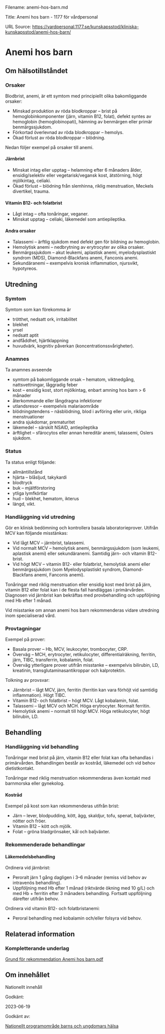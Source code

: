 Filename: anemi-hos-barn.md

Title: Anemi hos barn - 1177 för vårdpersonal

URL Source: https://vardpersonal.1177.se/kunskapsstod/kliniska-kunskapsstod/anemi-hos-barn/

Anemi hos barn
==============

Om hälsotillståndet
-------------------

### Orsaker

Blodbrist, anemi, är ett symtom med principiellt olika bakomliggande orsaker:

*   Minskad produktion av röda blodkroppar – brist på hemoglobinkomponenter (järn, vitamin B12, folat), defekt syntes av hemoglobin (hemoglobinopati), hämning av benmärgen eller primär benmärgssjukdom.
*   Förkortad överlevnad av röda blodkroppar – hemolys.
*   Ökad förlust av röda blodkroppar – blödning.

Nedan följer exempel på orsaker till anemi.

#### Järnbrist

*   Minskat intag eller upptag – helamning efter 6 månaders ålder, ensidig/selektiv eller vegetarisk/vegansk kost, ätstörning, högt mjölkintag, celiaki.
*   Ökad förlust – blödning från slemhinna, riklig menstruation, Meckels divertikel, trauma.

#### Vitamin B12- och folatbrist

*   Lågt intag – ofta tonåringar, veganer.
*   Minskat upptag – celiaki, läkemedel som antiepileptika.

#### Andra orsaker

*   Talassemi – ärftlig sjukdom med defekt gen för bildning av hemoglobin.
*   Hemolytisk anemi – nedbrytning av erytrocyter av olika orsaker.
*   Benmärgssjukdom – akut leukemi, aplastisk anemi, myelodysplastiskt syndrom (MDS), Diamond-Blackfans anemi, Fanconis anemi.
*   Sekundäranemi – exempelvis kronisk inflammation, njursvikt, hypotyreos.

Utredning
---------

### Symtom

Symtom som kan förekomma är

*   trötthet, nedsatt ork, irritabilitet
*   blekhet
*   yrsel
*   nedsatt aptit
*   andfåddhet, hjärtklappning
*   huvudvärk, kognitiv påverkan (koncentrationssvårigheter).

### Anamnes

Ta anamnes avseende

*   symtom på bakomliggande orsak – hematom, viktnedgång, nattsvettningar, låggradig feber
*   kost – ensidig kost, stort mjölkintag, enbart amning hos barn \> 6 månader
*   återkommande eller långdragna infektioner
*   utlandsresor – exempelvis malariaområde
*   blödningstendens – näsblödning, blod i avföring eller urin, rikliga menstruationer
*   andra sjukdomar, prematuritet
*   läkemedel – särskilt NSAID, antiepileptika
*   ärftlighet – sfärocytos eller annan hereditär anemi, talassemi, Oslers sjukdom.

### Status

Ta status enligt följande:

*   allmäntillstånd
*   hjärta – blåsljud, takykardi
*   blodtryck
*   buk – mjältförstoring
*   ytliga lymfkörtlar
*   hud – blekhet, hematom, ikterus
*   längd, vikt.

### Handläggning vid utredning

Gör en klinisk bedömning och kontrollera basala laboratorieprover. Utifrån MCV kan följande misstänkas:

*   Vid lågt MCV – järnbrist, talassemi.
*   Vid normalt MCV – hemolytisk anemi, benmärgssjukdom (som leukemi, aplastisk anemi) eller sekundäranemi. Samtidig järn- och vitamin B12-brist.
*   Vid högt MCV – vitamin B12- eller folatbrist, hemolytisk anemi eller benmärgssjukdom (som Myelodysplastiskt syndrom, Diamond-Blackfans anemi, Fanconis anemi).

Tonåringar med riklig menstruation eller ensidig kost med brist på järn, vitamin B12 eller folat kan i de flesta fall handläggas i primärvården. Diagnosen vid järnbrist kan bekräftas med provbehandling och uppföljning med Hb efter 1 månad.

Vid misstanke om annan anemi hos barn rekommenderas vidare utredning inom specialiserad vård.

### Provtagningar

Exempel på prover:

*   Basala prover – Hb, MCV, leukocyter, trombocyter, CRP.
*   Överväg – MCH, erytrocyter, retikulocyter, differentialräkning, ferritin, järn, TIBC, transferrin, kobalamin, folat.
*   Överväg ytterligare prover utifrån misstanke – exempelvis bilirubin, LD, kreatinin, transglutaminasantikroppar och kalprotektin.

Tolkning av provsvar:

*   Järnbrist – lågt MCV, järn, ferritin (ferritin kan vara förhöjt vid samtidig inflammation). Högt TIBC.
*   Vitamin B12- och folatbrist – högt MCV. Lågt kobalamin, folat.
*   Talassemi – lågt MCV och MCH. Höga erytrocyter. Normalt ferritin.
*   Hemolytisk anemi – normalt till högt MCV. Höga retikulocyter, högt bilirubin, LD.

Behandling
----------

### Handläggning vid behandling

Tonåringar med brist på järn, vitamin B12 eller folat kan ofta behandlas i primärvården. Behandlingen består av kostråd, läkemedel och vid behov dietistkontakt.

Tonåringar med riklig menstruation rekommenderas även kontakt med barnmorska eller gynekolog.

#### Kostråd

Exempel på kost som kan rekommenderas utifrån brist:

*   Järn – lever, blodpudding, kött, ägg, skaldjur, tofu, spenat, baljväxter, nötter och fröer.
*   Vitamin B12 – kött och mjölk.
*   Folat – gröna bladgrönsaker, kål och baljväxter.

### Rekommenderade behandlingar

#### Läkemedelsbehandling

Ordinera vid järnbrist:

*   Peroralt järn 1 gång dagligen i 3–6 månader (remiss vid behov av intravenös behandling).
*   Uppföljning med Hb efter 1 månad (riktvärde ökning med 10 g/L) och med Hb + ferritin efter 3 månaders behandling. Fortsatt uppföljning därefter utifrån behov.

Ordinera vid vitamin B12- och folatbristanemi:

*   Peroral behandling med kobalamin och/eller folsyra vid behov.

Relaterad information
---------------------

### Kompletterande underlag

[Grund för rekommendation Anemi hos barn.pdf](https://vardpersonal.1177.se/globalassets/nkk/nationell/media/dokument/kunskapsstod/vardforlopp/bilagor-vardforlopp/grund-for-rekommendation-anemi-hos-barn.pdf "Grund för rekommendation Anemi hos barn")

Om innehållet
-------------

Nationellt innehåll

Godkänt:

2023-06-19

Godkänt av:

[Nationellt programområde barns och ungdomars hälsa](https://kunskapsstyrningvard.se/kunskapsstyrningvard/programomradenochsamverkansgrupper/nationellaprogramomraden/npobarnochungdomarshalsa.56424.html)
